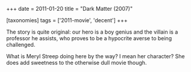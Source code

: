 +++
date = 2011-01-20
title = "Dark Matter (2007)"

[taxonomies]
tags = ['2011-movie', 'decent']
+++

The story is quite original: our hero is a boy genius and the villain is
a professor he assists, who proves to be a hypocrite averse to being
challenged.

What is Meryl Streep doing here by the way? I mean her character? She
does add sweetness to the otherwise dull movie though.
